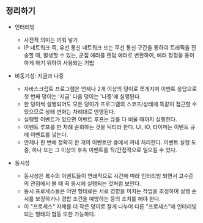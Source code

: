 ## 정리하기

- 인터리빙

  - 사전적 의미는 끼워 넣기
  - IP 네트워크 즉, 유선 통신 네트워크 또는 무선 통신 구간을 통하여 트래픽을 전송할 때, 발생할 수 있는, 군집 에러를 랜덤 에러로 변환하여, 에러 정정을 용이하게 하기 위하여 사용되는 기법

- 비동기성: 지금과 나중

  - 자바스크립트 프로그램은 언제나 2개 이상의 덩이로 쪼개지며 이벤트 응답으로 첫 번째 덩이는 '지금' 다음 덩이는 '나중'에 실행된다.
  - 한 덩이씩 실행되어도 모든 덩이가 프로그램의 스코프/상태에 똑같이 접근할 수 있으므로 상태 변화는 차례대로 반영된다.
  - 실행할 이벤트가 있으면 이벤트 루프는 큐를 다 비울 때까지 실행한다.
  - 이벤트 루프를 한 차례 순회하는 것을 틱티라 한다. UI, IO, 타이머는 이벤트 큐에 이벤트를 넣는다.
  - 언제나 한 번에 정확히 한 개의 이벤트만 큐에서 꺼내 처리한다. 이벤트 실행 도중, 하나 또는 그 이상의 후속 이벤트를 직/간접적으로 일으킬 수 있다.

- 동시성
  - 동시성은 복수의 이벤트들이 연쇄적으로 시간에 따라 인터리빙 되면서 고수준의 관점에서 볼 때 꼭 동시에 실행되는 것처럼 보인다.
  - 동시 프로세스들은 어떤 형태로든 서로 영향을 미치는 작업을 조정하여 실행 순서를 보장하거나 경합 조건을 예방하는 등의 조치를 해야 한다.
  - 이 "프로세스" 자체를 더 작은 덩이로 잘게 나누어 다른 "프로세스"에 인터리빙 되는 형태의 협동 또한 가능하다.
